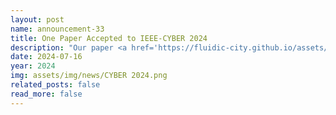 ```yaml
---
layout: post
name: announcement-33
title: One Paper Accepted to IEEE-CYBER 2024
description: "Our paper <a href='https://fluidic-city.github.io/assets/pdf/poudel2024carl.pdf'> CARL: Congestion-Aware Reinforcement Learning for Imitation-based Perturbations in Mixed Traffic Control </a> has been accepted to International Conference on CYBER Technology in Automation, Control, and Intelligent Systems (CYBER)​, 2024."
date: 2024-07-16
year: 2024
img: assets/img/news/CYBER 2024.png
related_posts: false
read_more: false
---
```

